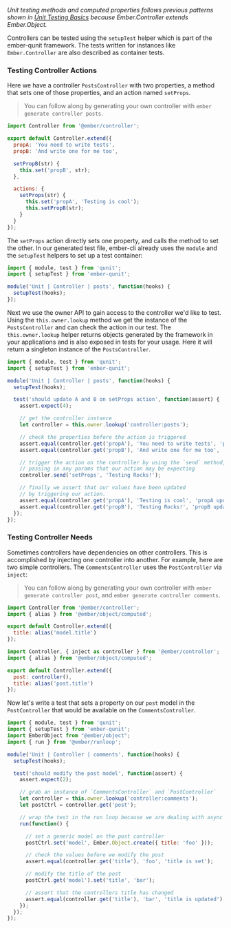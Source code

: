 _Unit testing methods and computed properties follows previous patterns shown
in [Unit Testing Basics] because Ember.Controller extends Ember.Object._

Controllers can be tested using the `setupTest` helper which is part
of the ember-qunit framework. The tests written for instances like `Ember.Controller` are
also described as container tests.

### Testing Controller Actions

Here we have a controller `PostsController` with two properties, a method that
sets one of those properties, and an action named `setProps`.

> You can follow along by generating your own controller with `ember generate
> controller posts`.

```app/controllers/posts.js
import Controller from '@ember/controller';

export default Controller.extend({
  propA: 'You need to write tests',
  propB: 'And write one for me too',

  setPropB(str) {
    this.set('propB', str);
  },

  actions: {
    setProps(str) {
      this.set('propA', 'Testing is cool');
      this.setPropB(str);
    }
  }
});
```

The `setProps` action directly sets one property, and calls the method to set the other.
In our generated test file, ember-cli already uses the `module` and the `setupTest` helpers to set up a test
container:

```tests/unit/controllers/posts-test.js
import { module, test } from 'qunit';
import { setupTest } from 'ember-qunit';

module('Unit | Controller | posts', function(hooks) {
  setupTest(hooks);
});
```

Next we use the owner API to gain access to the controller we'd like to test.
Using the `this.owner.lookup` method we get the instance of the `PostsController` and can check the action in our test.
The `this.owner.lookup` helper returns objects generated by the framework in your applications
and is also exposed in tests for your usage. Here it will return a singleton instance of the `PostsController`.

```tests/unit/controllers/posts-test.js
import { module, test } from 'qunit';
import { setupTest } from 'ember-qunit';

module('Unit | Controller | posts', function(hooks) {
  setupTest(hooks);

  test('should update A and B on setProps action', function(assert) {
    assert.expect(4);

    // get the controller instance
    let controller = this.owner.lookup('controller:posts');

    // check the properties before the action is triggered
    assert.equal(controller.get('propA'), 'You need to write tests', 'propA initialized');
    assert.equal(controller.get('propB'), 'And write one for me too', 'propB initialized');

    // trigger the action on the controller by using the `send` method,
    // passing in any params that our action may be expecting
    controller.send('setProps', 'Testing Rocks!');

    // finally we assert that our values have been updated
    // by triggering our action.
    assert.equal(controller.get('propA'), 'Testing is cool', 'propA updated');
    assert.equal(controller.get('propB'), 'Testing Rocks!', 'propB updated');
  });
});
```

### Testing Controller Needs

Sometimes controllers have dependencies on other controllers. This is
accomplished by injecting one controller into another. For example, here are two simple controllers. The
`CommentsController` uses the `PostController` via `inject`:

> You can follow along by generating your own controller with `ember generate
> controller post`, and `ember generate controller comments`.

```app/controllers/post.js
import Controller from '@ember/controller';
import { alias } from '@ember/object/computed';

export default Controller.extend({
  title: alias('model.title')
});
```

```app/controllers/comments.js
import Controller, { inject as controller } from '@ember/controller';
import { alias } from '@ember/object/computed';

export default Controller.extend({
  post: controller(),
  title: alias('post.title')
});
```

Now let's write a test that sets a property on our `post` model in the
`PostController` that would be available on the `CommentsController`.

```tests/unit/controllers/comments-test.js
import { module, test } from 'qunit';
import { setupTest } from 'ember-qunit';
import EmberObject from "@ember/object";
import { run } from '@ember/runloop';

module('Unit | Controller | comments', function(hooks) {
  setupTest(hooks);

  test('should modify the post model', function(assert) {
    assert.expect(2);

    // grab an instance of `CommentsController` and `PostController`
    let controller = this.owner.lookup('controller:comments');
    let postCtrl = controller.get('post');

    // wrap the test in the run loop because we are dealing with async functions
    run(function() {

      // set a generic model on the post controller
      postCtrl.set('model', Ember.Object.create({ title: 'foo' }));

      // check the values before we modify the post
      assert.equal(controller.get('title'), 'foo', 'title is set');

      // modify the title of the post
      postCtrl.get('model').set('title', 'bar');

      // assert that the controllers title has changed
      assert.equal(controller.get('title'), 'bar', 'title is updated');
    });
  });
});
```

[Unit Testing Basics]: ../unit-testing-basics
[needs]: ../../controllers/dependencies-between-controllers
